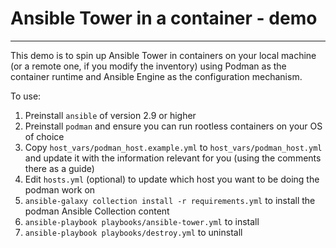 # Ansible Tower in a container - demo

---

This demo is to spin up Ansible Tower in containers on your local machine (or a remote one, if you modify the inventory) using Podman as the container runtime and Ansible Engine as the configuration mechanism.

To use:
1. Preinstall `ansible` of version 2.9 or higher
1. Preinstall `podman` and ensure you can run rootless containers on your OS of choice
1. Copy `host_vars/podman_host.example.yml` to `host_vars/podman_host.yml` and update it with the information relevant for you (using the comments there as a guide)
1. Edit `hosts.yml` (optional) to update which host you want to be doing the podman work on
1. `ansible-galaxy collection install -r requirements.yml` to install the podman Ansible Collection content
1. `ansible-playbook playbooks/ansible-tower.yml` to install
1. `ansible-playbook playbooks/destroy.yml` to uninstall
